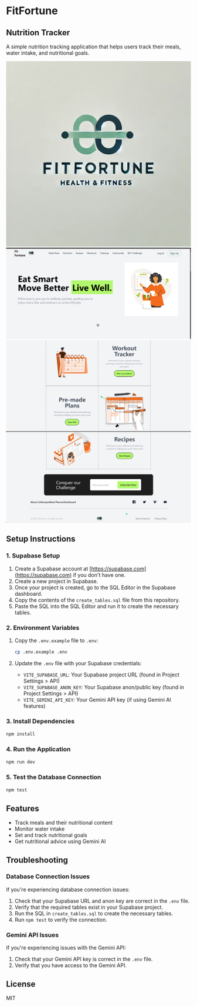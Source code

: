 # FitFortune

## Nutrition Tracker

A simple nutrition tracking application that helps users track their meals, water intake, and nutritional goals.

![FitFortune Banner](src/assets/Logo.png)
![FitFortune Banner](src/assets/testcase1)
![FitFortune Banner](src/assets/testcase2)
![FitFortune Banner](src/assets/testcase3)

## Setup Instructions

### 1. Supabase Setup

1. Create a Supabase account at [https://supabase.com](https://supabase.com) if you don't have one.
2. Create a new project in Supabase.
3. Once your project is created, go to the SQL Editor in the Supabase dashboard.
4. Copy the contents of the `create_tables.sql` file from this repository.
5. Paste the SQL into the SQL Editor and run it to create the necessary tables.

### 2. Environment Variables

1. Copy the `.env.example` file to `.env`:
   ```bash
   cp .env.example .env
   ```

2. Update the `.env` file with your Supabase credentials:
   - `VITE_SUPABASE_URL`: Your Supabase project URL (found in Project Settings > API)
   - `VITE_SUPABASE_ANON_KEY`: Your Supabase anon/public key (found in Project Settings > API)
   - `VITE_GEMINI_API_KEY`: Your Gemini API key (if using Gemini AI features)

### 3. Install Dependencies

```bash
npm install
```

### 4. Run the Application

```bash
npm run dev
```

### 5. Test the Database Connection

```bash
npm test
```

## Features

- Track meals and their nutritional content
- Monitor water intake
- Set and track nutritional goals
- Get nutritional advice using Gemini AI

## Troubleshooting

### Database Connection Issues

If you're experiencing database connection issues:

1. Check that your Supabase URL and anon key are correct in the `.env` file.
2. Verify that the required tables exist in your Supabase project.
3. Run the SQL in `create_tables.sql` to create the necessary tables.
4. Run `npm test` to verify the connection.

### Gemini API Issues

If you're experiencing issues with the Gemini API:

1. Check that your Gemini API key is correct in the `.env` file.
2. Verify that you have access to the Gemini API.

## License

MIT

